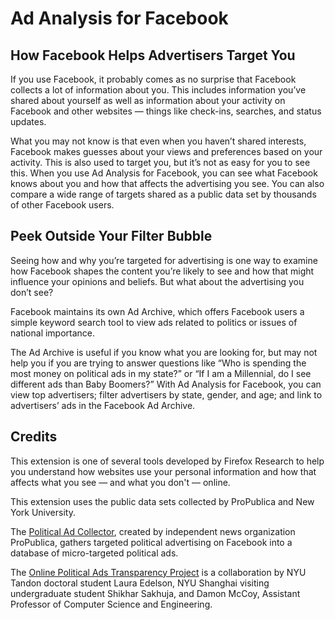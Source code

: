 # Ad Analysis for Facebook

## How Facebook Helps Advertisers Target You

If you use Facebook, it probably comes as no surprise that Facebook collects a lot of information about you. This includes information you’ve shared about yourself as well as information about your activity on Facebook and other websites — things like check-ins, searches, and status updates.

What you may not know is that even when you haven’t shared interests, Facebook makes guesses about your views and preferences based on your activity. This is also used to target you, but it’s not as easy for you to see this. When you use Ad Analysis for Facebook, you can see what Facebook knows about you and how that affects the advertising you see. You can also compare a wide range of targets shared as a public data set by thousands of other Facebook users.

## Peek Outside Your Filter Bubble

Seeing how and why you’re targeted for advertising is one way to examine how Facebook shapes the content you’re likely to see and how that might influence your opinions and beliefs. But what about the advertising you don’t see?

Facebook maintains its own Ad Archive, which offers Facebook users a simple keyword search tool to view ads related to politics or issues of national importance.

The Ad Archive is useful if you know what you are looking for, but may not help you if you are trying to answer questions like “Who is spending the most money on political ads in my state?” or “If I am a Millennial, do I see different ads than Baby Boomers?” With Ad Analysis for Facebook, you can view top advertisers; filter advertisers by state, gender, and age; and link to advertisers’ ads in the Facebook Ad Archive.

## Credits

This extension is one of several tools developed by Firefox Research to help you understand how websites use your personal information and how that affects what you see — and what you don't — online.

This extension uses the public data sets collected by ProPublica and New York University.

The [Political Ad Collector](http://projects.propublica.org/facebook-ads/), created by independent news organization ProPublica, gathers targeted political advertising on Facebook into a database of micro-targeted political ads.

The [Online Political Ads Transparency Project](https://engineering.nyu.edu/online-political-ads-transparency-project/) is a collaboration by NYU Tandon doctoral student Laura Edelson, NYU Shanghai visiting undergraduate student Shikhar Sakhuja, and Damon McCoy, Assistant Professor of Computer Science and Engineering.
